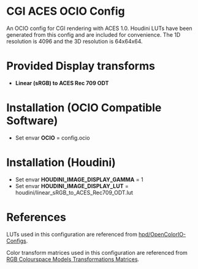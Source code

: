 # CGI ACES OCIO Config
An OCIO config for CGI rendering with ACES 1.0. Houdini LUTs have been generated from this config and are included for convenience. The 1D resolution is 4096 and the 3D resolution is 64x64x64.

# Provided Display transforms
* **Linear (sRGB) to ACES Rec 709 ODT**

# Installation (OCIO Compatible Software)
* Set envar **OCIO** = config.ocio

# Installation (Houdini)
* Set envar **HOUDINI_IMAGE_DISPLAY_GAMMA** = 1
* Set envar **HOUDINI_IMAGE_DISPLAY_LUT** = houdini/linear_sRGB_to_ACES_Rec709_ODT.lut

# References
LUTs used in this configuration are referenced from [hpd/OpenColorIO-Configs](https://github.com/hpd/OpenColorIO-Configs.git).

Color transform matrices used in this configuration are referenced from [RGB Colourspace Models Transformations Matrices](http://colour-science.org/cgi-bin/rgb_colourspace_models_transformation_matrices.cgi).
